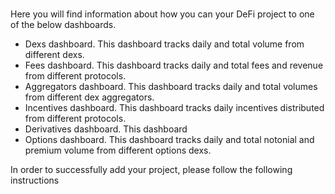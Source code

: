 #

Here you will find information about how you can your DeFi project to one of the below dashboards.
- Dexs dashboard. This dashboard tracks daily and total volume from different dexs.
- Fees dashboard. This dashboard tracks daily and total fees and revenue from different protocols.
- Aggregators dashboard. This dashboard tracks daily and total volumes from different dex aggregators.
- Incentives dashboard. This dashboard tracks daily incentives distributed from different protocols.
- Derivatives dashboard. This dashboard
- Options dashboard. This dashboard tracks daily and total notonial and premium volume from different options dexs.

In order to successfully add your project, please follow the following instructions
